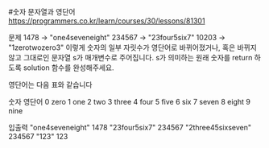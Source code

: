 #숫자 문자열과 영단어
https://programmers.co.kr/learn/courses/30/lessons/81301

문제
1478 → "one4seveneight"
234567 → "23four5six7"
10203 → "1zerotwozero3"
이렇게 숫자의 일부 자릿수가 영단어로 바뀌어졌거나, 혹은 바뀌지 않고 그대로인 문자열 s가 매개변수로 주어집니다. s가 의미하는 원래 숫자를 return 하도록 solution 함수를 완성해주세요.

영단어는 다음 표와 같습니다


숫자	영단어
0	zero
1	one
2	two
3	three
4	four
5	five
6	six
7	seven
8	eight
9	nine


입출력 
"one4seveneight"	1478
"23four5six7"	234567
"2three45sixseven"	234567
"123"	123
